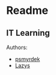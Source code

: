 # Readme

## IT Learning

Authors:

- [psmyrdek](http://www.github.com/psmyrdek)
- [Lazys](http://www.github.com/Lazys)